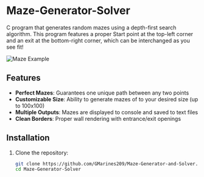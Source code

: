 # Maze-Generator-Solver

C program that generates random mazes using a depth-first search algorithm. This program features a proper Start point at the top-left corner and an exit at the bottom-right corner, which can be interchanged as you see fit!

![Maze Example](https://via.placeholder.com/400x200.png?text=Maze+Example)  

## Features
- **Perfect Mazes**: Guarantees one unique path between any two points
- **Customizable Size**: Ability to generate mazes of to your desired size (up to 100x100)
- **Multiple Outputs**: Mazes are displayed to console and saved to text files
- **Clean Borders**: Proper wall rendering with entrance/exit openings

## Installation
1. Clone the repository:
   ```bash
   git clone https://github.com/GMarines209/Maze-Generator-and-Solver.git
   cd Maze-Generator-Solver
